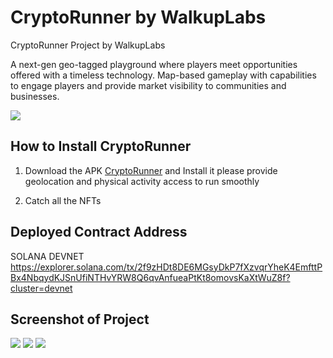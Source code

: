 # CryptoRunner by WalkupLabs

CryptoRunner Project by WalkupLabs

A next-gen geo-tagged playground where players meet opportunities offered with a timeless technology. Map-based gameplay with capabilities to engage players and provide market visibility to communities and businesses.

<img src='./Screenshots/homepage.png' />


## How to Install CryptoRunner
1) Download the APK [CryptoRunner](https://drive.google.com/file/d/1q7QliU5QGQrBvXwHT9VpXo1Bg9AG1yw0/view?usp=sharing) and Install it please provide geolocation and physical activity access to run smoothly

2) Catch all the NFTs




## Deployed Contract Address
SOLANA DEVNET https://explorer.solana.com/tx/2f9zHDt8DE6MGsyDkP7fXzvqrYheK4EmfttPBx4NbqydKJSnUfiNTHvYRW8Q6qvAnfueaPtKt8omovsKaXtWuZ8f?cluster=devnet

## Screenshot of Project 

<img src='./Screenshots/sucess.jpg' />

<img src='./Screenshots/taptoplay.png' />

<img src='./Screenshots/venture.png' />


